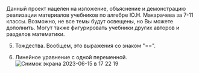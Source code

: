 Данный проект нацелен на изложение, объяснение и демонстрацию реализации материалов учебников по алгебре Ю.Н. Макарачева за 7-11 классы. Возможно, не все темы будут освещены, но Вы можете дополнить. Могут также фигурировать учебники других авторов и разделов математики.

5. Тождества.
 Вообщем, это выражения со знаком "==".
 
7. Линейное уравнение с одной переменной.
![Снимок экрана 2023-06-15 в 17 22 19](https://github.com/IvanNextToJunior/TestMathFunctions/assets/58988299/ee612fcb-2e56-4a58-9d62-5952d70540bc)
